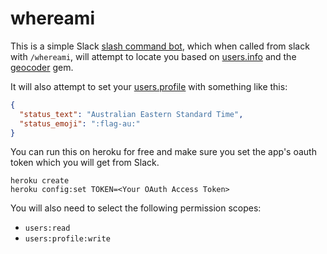 # whereami

This is a simple Slack [slash command bot](https://api.slack.com/slash-commands), which when called from slack with `/whereami`, will attempt to locate you based on [users.info](https://api.slack.com/methods/users.info) and the [geocoder](https://github.com/alexreisner/geocoder#basic-search) gem.

It will also attempt to set your [users.profile](https://api.slack.com/methods/users.profile.set) with something like this:

```json
{
  "status_text": "Australian Eastern Standard Time",
  "status_emoji": ":flag-au:"
}
```

You can run this on heroku for free and make sure you set the app's oauth token which you will get from Slack.

```
heroku create
heroku config:set TOKEN=<Your OAuth Access Token>
```

You will also need to select the following permission scopes:

- `users:read`
- `users:profile:write`
